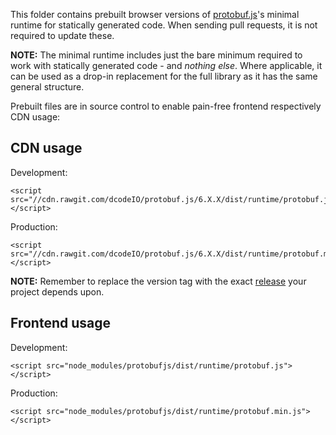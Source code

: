 This folder contains prebuilt browser versions of [protobuf.js](https://github.com/dcodeIO/protobuf.js)'s minimal runtime for statically generated code. When sending pull requests, it is not required to update these.

**NOTE:** The minimal runtime includes just the bare minimum required to work with statically generated code - and *nothing else*. Where applicable, it can be used as a drop-in replacement for the full library as it has the same general structure.

Prebuilt files are in source control to enable pain-free frontend respectively CDN usage:

CDN usage
---------

Development:
```
<script src="//cdn.rawgit.com/dcodeIO/protobuf.js/6.X.X/dist/runtime/protobuf.js"></script>
```

Production:
```
<script src="//cdn.rawgit.com/dcodeIO/protobuf.js/6.X.X/dist/runtime/protobuf.min.js"></script>
```

**NOTE:** Remember to replace the version tag with the exact [release](https://github.com/dcodeIO/protobuf.js/releases/tags) your project depends upon.

Frontend usage
--------------

Development:
```
<script src="node_modules/protobufjs/dist/runtime/protobuf.js"></script>
```

Production:
```
<script src="node_modules/protobufjs/dist/runtime/protobuf.min.js"></script>
```

